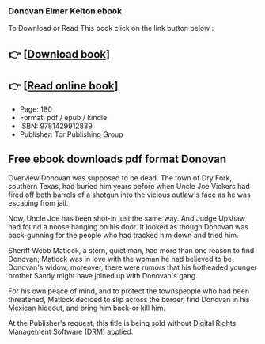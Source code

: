 ### Donovan Elmer Kelton ebook

To Download or Read This book click on the link button below :

## 👉  [**[Download book](http://ebooksharez.info/download.php?group=book&from=github.com&id=721602&lnk=1079 "Download book")**]

## 👉  [**[Read online book](http://ebooksharez.info/download.php?group=book&from=github.com&id=721602&lnk=1079 "Read online book")**]


* Page: 180
* Format: pdf / epub / kindle
* ISBN: 9781429912839
* Publisher: Tor Publishing Group



## Free ebook downloads pdf format Donovan


Overview
Donovan was supposed to be dead. The town of Dry Fork, southern Texas, had buried him years before when Uncle Joe Vickers had fired off both barrels of a shotgun into the vicious outlaw&#039;s face as he was escaping from jail.
 
 Now, Uncle Joe has been shot-in just the same way. And Judge Upshaw had found a noose hanging on his door. It looked as though Donovan was back-gunning for the people who had tracked him down and tried him.
 
 Sheriff Webb Matlock, a stern, quiet man, had more than one reason to find Donovan; Matlock was in love with the woman he had believed to be Donovan&#039;s widow; moreover, there were rumors that his hotheaded younger brother Sandy might have joined up with Donovan&#039;s gang.
 
 For his own peace of mind, and to protect the townspeople who had been threatened, Matlock decided to slip across the border, find Donovan in his Mexican hideout, and bring him back-or kill him.
 
 
 
 At the Publisher&#039;s request, this title is being sold without Digital Rights Management Software (DRM) applied.




